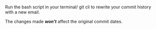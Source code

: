 Run the bash script in your terminal/ git cli to rewrite your commit history with a new email. 

The changes made ***won't*** affect the original commit dates.
